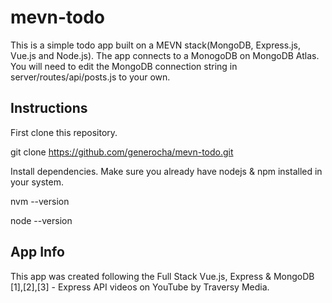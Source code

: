 # mevn-todo
This is a simple todo app built on a MEVN stack(MongoDB, Express.js, Vue.js and Node.js). The app connects to a MonogoDB on MongoDB Atlas. You will need to edit the MongoDB connection string in server/routes/api/posts.js to your own.

## Instructions 
First clone this repository.

git clone https://github.com/generocha/mevn-todo.git

Install dependencies. Make sure you already have nodejs & npm installed in your system.

nvm  --version

node --version

## App Info

This app was created following the Full Stack Vue.js, Express & MongoDB [1],[2],[3] - Express API videos on YouTube by Traversy Media.
